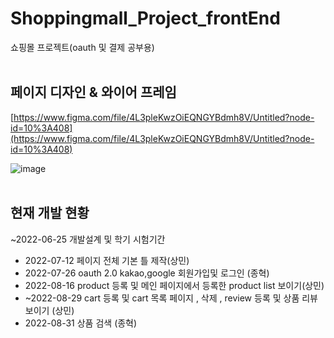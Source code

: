 
# Shoppingmall_Project_frontEnd
쇼핑몰 프로젝트(oauth 및 결제 공부용)
<br></br>

## 페이지 디자인 & 와이어 프레임


[https://www.figma.com/file/4L3pleKwzOiEQNGYBdmh8V/Untitled?node-id=10%3A408](https://www.figma.com/file/4L3pleKwzOiEQNGYBdmh8V/Untitled?node-id=10%3A408)

![image](https://user-images.githubusercontent.com/42925746/177485476-234ed37b-6666-46a8-97e3-f5b2f64ab948.png)
<br></br>
## 현재 개발 현황

~2022-06-25 개발설계 및 학기 시험기간
- 2022-07-12 페이지 전체 기본 틀 제작(상민)
- 2022-07-26 oauth 2.0 kakao,google 회원가입및 로그인 (종혁)
- 2022-08-16 product 등록 및 메인 페이지에서 등록한 product list  보이기(상민)
- ~2022-08-29 cart 등록 및 cart 목록 페이지 , 삭제 ,  review 등록 및 상품 리뷰 보이기 (상민)
- 2022-08-31 상품 검색 (종혁)

